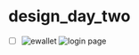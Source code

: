 # design_day_two

- [ ] ![ewallet](https://user-images.githubusercontent.com/22236736/145216732-35ab2a9a-11be-40c5-b2a2-c4ae4cf99e04.jpg)
![login page](https://user-images.githubusercontent.com/22236736/145216757-e669327d-3d35-42d7-9f46-0da3b59e64c3.jpg)
